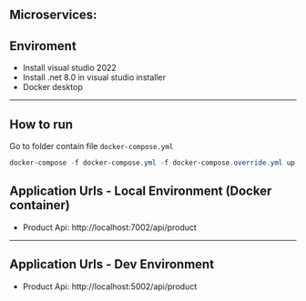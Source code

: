 ## Microservices:

## Enviroment
* Install visual studio 2022
* Install .net 8.0 in visual studio installer
* Docker desktop
---
## How to run
Go to folder contain file `docker-compose.yml`
```Powershell
docker-compose -f docker-compose.yml -f docker-compose.override.yml up -d --remove-orphans
```

## Application Urls - Local Environment (Docker container)
- Product Api: http://localhost:7002/api/product
---
## Application Urls - Dev Environment
- Product Api: http://localhost:5002/api/product

